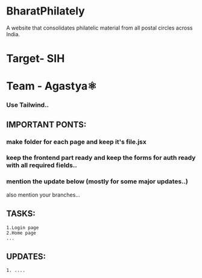 # BharatPhilately
A website that consolidates philatelic material from all postal circles across India.
 

# Target- SIH
# Team - Agastya⚛️

###  Use Tailwind..
## IMPORTANT PONTS:
### make folder for each page and keep it's file.jsx
### keep the frontend part ready and keep the forms for auth ready with all required fields..
### mention the update below (mostly for some major updates..)
also mention your branches...



## TASKS: 
```
1.Login page
2.Home page
...
```

## UPDATES:
```
1. ....



```
